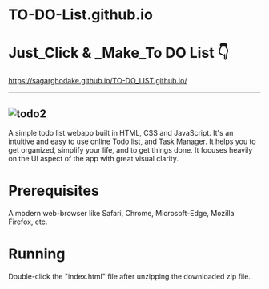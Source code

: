 # TO-DO-List.github.io

# Just_Click & _Make_To DO List 👇
https://sagarghodake.github.io/TO-DO_LIST.github.io/

---------------------------
![todo2](https://user-images.githubusercontent.com/60310009/95965436-91596380-0e27-11eb-8085-73ddf6ac518d.gif)
-------------------------------

A simple todo list webapp built in HTML, CSS and JavaScript.
It's an intuitive and easy to use online Todo list, and Task Manager. It helps you to get organized, simplify your life, and to get things done. It focuses heavily on the UI aspect of the app with great visual clarity.

# Prerequisites
A modern web-browser like Safari, Chrome, Microsoft-Edge, Mozilla Firefox, etc.

# Running
Double-click the "index.html" file after unzipping the downloaded zip file.
